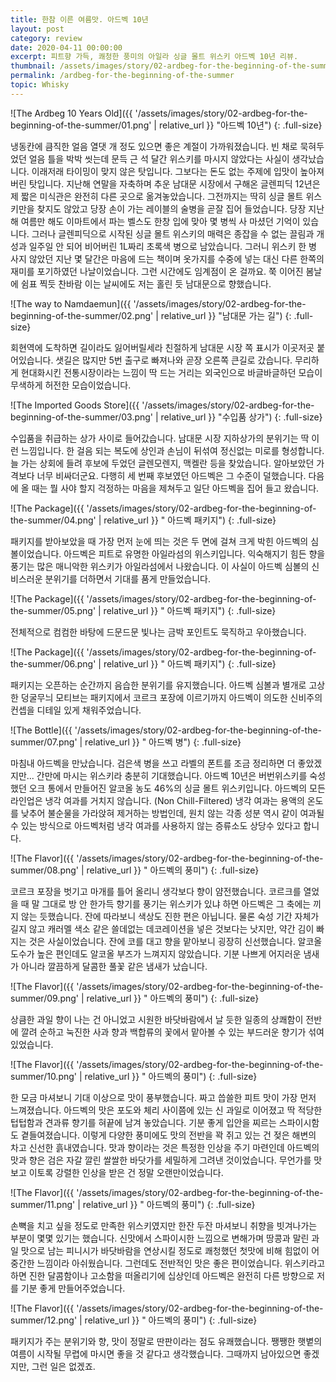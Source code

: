 ```yaml
---
title: 한참 이른 여름맛. 아드벡 10년
layout: post
category: review
date: 2020-04-11 00:00:00
excerpt: 피트향 가득, 쾌청한 풍미의 아일라 싱글 몰트 위스키 아드벡 10년 리뷰.
thumbnail: /assets/images/story/02-ardbeg-for-the-beginning-of-the-summer/01.png
permalink: /ardbeg-for-the-beginning-of-the-summer
topic: Whisky
---
```


![The Ardbeg 10 Years Old]({{ '/assets/images/story/02-ardbeg-for-the-beginning-of-the-summer/01.png' | relative_url }} "아드벡 10년")
{: .full-size}

냉동칸에 큼직한 얼음 열댓 개 정도 있으면 좋은 계절이 가까워졌습니다. 빈 채로 묵혀두었던 얼음 틀을 박박 씻는데 문득 근 석 달간 위스키를 마시지 않았다는 사실이 생각났습니다. 이래저래 타이밍이 맞지 않은 탓입니다. 그보다는 돈도 없는 주제에 입맛이 높아져 버린 탓입니다. 지난해 연말을 자축하며 추운 남대문 시장에서 구해온 글렌피딕 12년은 제 짧은 미식관은 완전히 다른 곳으로 옮겨놓았습니다. 그전까지는 딱히 싱글 몰트 위스키만을 찾지도 않았고 당장 손이 가는 레이블의 술병을 곧잘 집어 들었습니다. 당장 지난해 여름만 해도 이마트에서 파는 벨스도 한창 입에 맞아 몇 병씩 사 마셨던 기억이 있습니다. 그러나 글렌피딕으로 시작된 싱글 몰트 위스키의 매력은 종잡을 수 없는 끌림과 개성과 일주일 안 되어 비어버린 1L짜리 초록색 병으로 남았습니다. 그러니 위스키 한 병 사지 않았던 지난 몇 달간은 마음에 드는 책이며 옷가지를 수중에 넣는 대신 다른 한쪽의 재미를 포기하였던 나날이었습니다. 그런 시간에도 임계점이 온 걸까요. 쭉 이어진 봄날에 쉼표 찍듯 찬바람 이는 날씨에도 저는 홀린 듯 남대문으로 향했습니다.

![The way to Namdaemun]({{ '/assets/images/story/02-ardbeg-for-the-beginning-of-the-summer/02.png' | relative_url }} "남대문 가는 길")
{: .full-size}

회현역에 도착하면 길이라도 잃어버릴세라 친절하게 남대문 시장 쪽 표시가 이곳저곳 붙어있습니다. 샛길은 많지만 5번 출구로 빠져나와 곧장 오른쪽 큰길로 갔습니다. 무리하게 현대화시킨 전통시장이라는 느낌이 딱 드는 거리는 외국인으로 바글바글하던 모습이 무색하게 허전한 모습이었습니다.

![The Imported Goods Store]({{ '/assets/images/story/02-ardbeg-for-the-beginning-of-the-summer/03.png' | relative_url }} "수입품 상가")
{: .full-size}

수입품을 취급하는 상가 사이로 들어갔습니다. 남대문 시장 지하상가의 분위기는 딱 이런 느낌입니다. 한 걸음 되는 복도에 상인과 손님이 뒤섞여 정신없는 미로를 형성합니다.  
늘 가는 상회에 들려 후보에 두었던 글렌모렌지, 맥켈란 등을 찾았습니다. 알아보았던 가격보다 너무 비싸더군요. 다행히 세 번째 후보였던 아드벡은 그 수준이 덜했습니다. 다음에 올 때는 뭘 사야 할지 걱정하는 마음을 제쳐두고 일단 아드벡을 집어 들고 왔습니다.

![The Package]({{ '/assets/images/story/02-ardbeg-for-the-beginning-of-the-summer/04.png' | relative_url }} " 아드벡 패키지")
{: .full-size}

패키지를 받아보았을 때 가장 먼저 눈에 띄는 것은 두 면에 걸쳐 크게 박힌 아드벡의 심볼이었습니다. 아드벡은 피트로 유명한 아일라섬의 위스키입니다. 익숙해지기 힘든 향을 풍기는 많은 매니악한 위스키가 아일라섬에서 나왔습니다. 이 사실이 아드벡 심볼의 신비스러운 분위기를 더하면서 기대를 품게 만들었습니다.

![The Package]({{ '/assets/images/story/02-ardbeg-for-the-beginning-of-the-summer/05.png' | relative_url }} " 아드벡 패키지")
{: .full-size}

전체적으로 컴컴한 바탕에 드문드문 빛나는 금박 포인트도 묵직하고 우아했습니다.

![The Package]({{ '/assets/images/story/02-ardbeg-for-the-beginning-of-the-summer/06.png' | relative_url }} " 아드벡 패키지")
{: .full-size}

패키지는 오픈하는 순간까지 음습한 분위기를 유지했습니다. 아드벡 심볼과 별개로 고상한 덩굴무늬 모티브는 패키지에서 코르크 포장에 이르기까지 아드벡이 의도한 신비주의 컨셉을 디테일 있게 채워주었습니다.

![The Bottle]({{ '/assets/images/story/02-ardbeg-for-the-beginning-of-the-summer/07.png' | relative_url }} " 아드벡 병")
{: .full-size}

마침내 아드벡을 만났습니다. 검은색 병을 쓰고 라벨의 폰트를 조금 정리하면 더 좋았겠지만... 간만에 마시는 위스키라 충분히 기대했습니다. 아드벡 10년은 버번위스키를 숙성했던 오크 통에서 만들어진 알코올 농도 46%의 싱글 몰트 위스키입니다. 아드벡의 모든 라인업은 냉각 여과를 거치지 않습니다. (Non Chill-Filtered) 냉각 여과는 용액의 온도를 낮추어 불순물을 가라앉혀 제거하는 방법인데, 원치 않는 각종 성분 역시 같이 여과될 수 있는 방식으로 아드벡처럼 냉각 여과를 사용하지 않는 증류소도 상당수 있다고 합니다.

![The Flavor]({{ '/assets/images/story/02-ardbeg-for-the-beginning-of-the-summer/08.png' | relative_url }} " 아드벡의 풍미")
{: .full-size}

코르크 포장을 벗기고 마개를 틀어 올리니 생각보다 향이 얌전했습니다. 코르크를 열었을 때 말 그대로 방 안 한가득 향기를 풍기는 위스키가 있냐 하면 아드벡은 그 축에는 끼지 않는 듯했습니다. 잔에 따라보니 색상도 진한 편은 아닙니다. 물론 숙성 기간 자체가 길지 않고 캐러멜 색소 같은 쓸데없는 데코레이션을 넣은 것보다는 낫지만, 약간 김이 빠지는 것은 사실이었습니다. 잔에 코를 대고 향을 맡아보니 굉장히 신선했습니다. 알코올 도수가 높은 편인데도 알코올 부즈가 느껴지지 않았습니다. 기분 나쁘게 어지러운 냄새가 아니라 깔끔하게 달콤한 풀꽃 같은 냄새가 났습니다.

![The Flavor]({{ '/assets/images/story/02-ardbeg-for-the-beginning-of-the-summer/09.png' | relative_url }} " 아드벡의 풍미")
{: .full-size}

상큼한 과일 향이 나는 건 아니었고 시원한 바닷바람에서 날 듯한 일종의 상쾌함이 전반에 깔려 순하고 눅진한 사과 향과 백합류의 꽃에서 맡아볼 수 있는 부드러운 향기가 섞여 있었습니다.

![The Flavor]({{ '/assets/images/story/02-ardbeg-for-the-beginning-of-the-summer/10.png' | relative_url }} " 아드벡의 풍미")
{: .full-size}

한 모금 마셔보니 기대 이상으로 맛이 풍부했습니다. 짜고 씁쓸한 피트 맛이 가장 먼저 느껴졌습니다. 아드벡의 맛은 포도와 체리 사이쯤에 있는 신 과일로 이어졌고 딱 적당한 텁텁함과 견과류 향기를 혀끝에 남겨 놓았습니다. 기분 좋게 입안을 찌르는 스파이시함도 곁들여졌습니다. 이렇게 다양한 풍미에도 맛의 전반을 꽉 쥐고 있는 건 젖은 해변의 차고 신선한 흙내였습니다. 맛과 향이라는 것은 특정한 인상을 주기 마련인데 아드벡의 맛과 향은 검은 자갈 깔린 쌀쌀한 바닷가를 세밀하게 그려낸 것이었습니다. 무언가를 맛보고 이토록 강렬한 인상을 받은 건 정말 오랜만이었습니다.

![The Flavor]({{ '/assets/images/story/02-ardbeg-for-the-beginning-of-the-summer/11.png' | relative_url }} " 아드벡의 풍미")
{: .full-size}

손뼉을 치고 싶을 정도로 만족한 위스키였지만 한잔 두잔 마셔보니 취향을 빗겨나가는 부분이 몇몇 있기는 했습니다. 신맛에서 스파이시한 느낌으로 변해가며 땅콩과 말린 과일 맛으로 남는 피니시가 바닷바람을 연상시킬 정도로 쾌청했던 첫맛에 비해 힘없이 어중간한 느낌이라 아쉬웠습니다. 그런데도 전반적인 맛은 좋은 편이었습니다. 위스키라고 하면 진한 달콤함이나 고소함을 떠올리기에 십상인데 아드벡은 완전히 다른 방향으로 저를 기분 좋게 만들어주었습니다.

![The Flavor]({{ '/assets/images/story/02-ardbeg-for-the-beginning-of-the-summer/12.png' | relative_url }} " 아드벡의 풍미")
{: .full-size}

패키지가 주는 분위기와 향, 맛이 정말로 딴판이라는 점도 유쾌했습니다. 쨍쨍한 햇볕의 여름이 시작될 무렵에 마시면 좋을 것 같다고 생각했습니다. 그때까지 남아있으면 좋겠지만, 그런 일은 없겠죠.